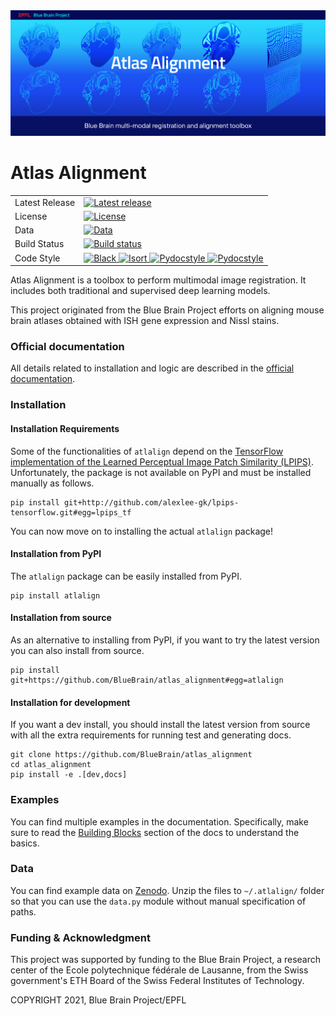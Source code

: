 <img src="docs/source/logo/Atlas_Alignment_banner.jpg"/>

# Atlas Alignment

<table>
<tr>
  <td>Latest Release</td>
  <td>
    <a href="https://github.com/BlueBrain/atlas_alignment/releases">
    <img src="https://img.shields.io/github/v/release/BlueBrain/atlas_alignment" alt="Latest release" />
    </a>
  </td>
</tr>
<tr>
  <td>License</td>
  <td>
    <a href="https://github.com/BlueBrain/atlas_alignment/blob/master/LICENSE.md">
    <img src="https://img.shields.io/github/license/BlueBrain/atlas_alignment" alt="License" />
    </a>
</td>
</tr>
<tr>
  <td>Data</td>
  <td>
    <a href="https://zenodo.org/record/4541446#.YCqGFc9Kg4g">
    <img src="https://zenodo.org/badge/DOI/10.5281/zenodo.4541446.svg" alt="Data" />
    </a>
</td>
</tr>
<tr>
  <td>Build Status</td>
  <td>
    <a href="https://github.com/BlueBrain/atlas_alignment/actions?query=workflow%3A%22ci+testing%22+branch%3Amaster">
    <img src="https://img.shields.io/github/workflow/status/BlueBrain/atlas_alignment/ci%20testing/master" alt="Build status" />    
    </a>
  </td>
</tr>
<tr>
	<td>Code Style</td>
	<td>
		<a href="https://github.com/psf/black">
		<img src="https://img.shields.io/badge/code%20style-black-000000.svg" alt="Black">
		</a>
		<a href="https://pycqa.github.io/isort/">
		<img src="https://img.shields.io/badge/%20imports-isort-%231674b1?style=flat&labelColor=ef8336" alt="Isort">
		</a>
		<a href="http://www.pydocstyle.org/">
		<img src="https://img.shields.io/badge/docstrings-pydocstyle-informational" alt="Pydocstyle">
		</a>
		<a href="https://flake8.pycqa.org/">
		<img src="https://img.shields.io/badge/PEP8-flake8-informational" alt="Pydocstyle">
		</a>
	</td>
</tr>
</table>

Atlas Alignment is a toolbox to perform multimodal image registration. It 
includes both traditional and supervised deep learning models. 

This project originated from the Blue Brain Project efforts on aligning mouse 
brain atlases obtained with ISH gene expression and Nissl stains. 


### Official documentation
All details related to installation and logic are described in the 
[official documentation](https://atlas-alignment.readthedocs.io/).


### Installation

#### Installation Requirements

Some of the functionalities of `atlalign` depend on the [TensorFlow implementation
of the Learned Perceptual Image Patch Similarity (LPIPS)](https://github.com/alexlee-gk/lpips-tensorflow). Unfortunately, the
package is not available on PyPI and must be installed manually as follows.
```shell script
pip install git+http://github.com/alexlee-gk/lpips-tensorflow.git#egg=lpips_tf
```

You can now move on to installing the actual `atlalign` package!

#### Installation from PyPI
The `atlalign` package can be easily installed from PyPI.
```shell script
pip install atlalign
```

#### Installation from source
As an alternative to installing from PyPI, if you want to try the latest version
you can also install from source. 
```shell script
pip install git+https://github.com/BlueBrain/atlas_alignment#egg=atlalign
```

#### Installation for development
If you want a dev install, you should install the latest version from source with
all the extra requirements for running test and generating docs. 
```shell script
git clone https://github.com/BlueBrain/atlas_alignment
cd atlas_alignment
pip install -e .[dev,docs]
```

### Examples
You can find multiple examples in the documentation. Specifically, make
sure to read the 
[Building Blocks](https://atlas-alignment.readthedocs.io/en/latest/source/building_blocks.html) 
section of the docs to understand the basics.

### Data
You can find example data on [Zenodo](https://zenodo.org/record/4541446#.YCqGFc9Kg4g).
Unzip the files to `~/.atlalign/` folder so that you can use the `data.py` module
without manual specification of paths.

### Funding & Acknowledgment
This project was supported by funding to the Blue Brain 
Project, a research center of the Ecole polytechnique fédérale de Lausanne, from 
the Swiss government's ETH Board of the Swiss Federal Institutes of Technology.

COPYRIGHT 2021, Blue Brain Project/EPFL
